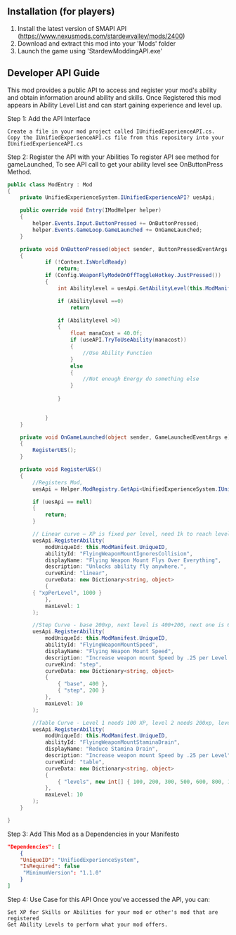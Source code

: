 ﻿
## Installation (for players)

1. Install the latest version of SMAPI API (https://www.nexusmods.com/stardewvalley/mods/2400)
2. Download and extract this mod into your 'Mods' folder
3. Launch the game using 'StardewModdingAPI.exe'

## Developer API Guide
This mod provides a public API to access and register your mod's ability and obtain information around ability and skills.
Once Registered this mod appears in Ability Level List and can start gaining experience and level up.

Step 1: Add the API Interface

    Create a file in your mod project called IUnifiedExperienceAPI.cs.
    Copy the IUnifiedExperienceAPI.cs file from this repository into your IUnifiedExperienceAPI.cs


Step 2: Register the API with your Abilities
To register API see method for gameLaunched, To see API call to get your ability level see OnButtonPress Method.
```csharp
public class ModEntry : Mod
{
    private UnifiedExperienceSystem.IUnifiedExperienceAPI? uesApi;  

    public override void Entry(IModHelper helper)
    {
        helper.Events.Input.ButtonPressed += OnButtonPressed;
        helper.Events.GameLoop.GameLaunched += OnGameLaunched;
    }

    private void OnButtonPressed(object sender, ButtonPressedEventArgs e)
    {
            if (!Context.IsWorldReady)
                return;
            if (Config.WeaponFlyModeOnOffToggleHotkey.JustPressed())
            {
                int Abilitylevel = uesApi.GetAbilityLevel(this.ModManifest.UniqueID, "FlyingWeaponMountIgnoresCollision");

                if (Abilitylevel ==0)
                    return

                if (Abilitylevel >0)
                {
                    float manaCost = 40.0f;
                    if (useAPI.TryToUseAbility(manacost))
                    {
                        //Use Ability Function
                    }
                    else
                    {
                        //Not enough Energy do something else
                    }
                    
                }

                
            }
    }

    private void OnGameLaunched(object sender, GameLaunchedEventArgs e)
    {
        RegisterUES();
    }

    private void RegisterUES()
    {
        //Registers Mod,
        uesApi = Helper.ModRegistry.GetApi<UnifiedExperienceSystem.IUnifiedExperienceAPI>("Darkmushu.UnifiedExperienceSystem");

        if (uesApi == null)
        {
            return;
        }

        // Linear curve — XP is fixed per level, need 1k to reach level 1, if level was set to 10, then need 10k xp to reach level 10.
        uesApi.RegisterAbility(
            modUniqueId: this.ModManifest.UniqueID,
            abilityId: "FlyingWeaponMountIgnoresCollision",
            displayName: "Flying Weapon Mount Flys Over Everything",
            description: "Unlocks ability fly anywhere.",
            curveKind: "linear",
            curveData: new Dictionary<string, object>
            {
        { "xpPerLevel", 1000 }
            },
            maxLevel: 1
        );

        //Step Curve - base 200xp, next level is 400+200, next one is 600+200... at level 10 it's 400+(10-1)*200 = 2200, total experience need to reach 10 is 13k xp
        uesApi.RegisterAbility(
            modUniqueId: this.ModManifest.UniqueID,
            abilityId: "FlyingWeaponMountSpeed",
            displayName: "Flying Weapon Mount Speed",
            description: "Increase weapon mount Speed by .25 per Level.",
            curveKind: "step",
            curveData: new Dictionary<string, object>
            {
                { "base", 400 },
                { "step", 200 }
            },
            maxLevel: 10
        );

        //Table Curve - Level 1 needs 100 XP, level 2 needs 200xp, level 3 need 300 xp, level 10 needs 1500xp, total xp to reach level 10 is 7300XP.
        uesApi.RegisterAbility(
            modUniqueId: this.ModManifest.UniqueID,
            abilityId: "FlyingWeaponMountStaminaDrain",
            displayName: "Reduce Stamina Drain",
            description: "Increase weapon mount Speed by .25 per Level",
            curveKind: "table",
            curveData: new Dictionary<string, object>
            {
                { "levels", new int[] { 100, 200, 300, 500, 600, 800, 1000, 1100, 1200, 1500 } }
            },
            maxLevel: 10
        );
    }

}
```
  
Step 3: Add This Mod as a Dependencies in your Manifesto
```json
"Dependencies": [
    {
    "UniqueID": "UnifiedExperienceSystem",
    "IsRequired": false
     "MinimumVersion": "1.1.0"
    }
]
```

Step 4: Use Case for this API
Once you've accessed the API, you can:

    Set XP for Skills or Abilities for your mod or other's mod that are registered
    Get Ability Levels to perform what your mod offers.
       